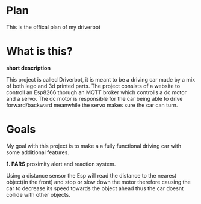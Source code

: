 # Plan
This is the offical plan of my driverbot 

# What is this?
**short description**

This project is called Driverbot, it is meant to be a driving car made by a mix of both lego and 3d printed parts. The project consists of a website to controll an Esp8266 
thorugh an MQTT broker which 
controlls a dc motor and a servo. The dc motor is responsible for the car being able to drive forward/backward meanwhile the servo makes sure the car can turn.

# Goals 
My goal with this project is to make a a fully functional driving car with some additional features.

**1. PARS** proximity alert and reaction system.

Using a distance sensor the Esp will read the distance to the nearest object(in the front) and stop or slow down the motor therefore causing the car to decrease its speed 
towards the object ahead thus the car doesnt collide with other objects.
